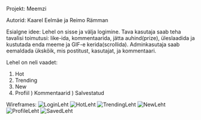 Projekt: Meemzi

Autorid: Kaarel Eelmäe ja Reimo Rämman

Esialgne idee: Lehel on sisse ja välja logimine. Tava kasutaja saab teha tavalisi toimutusi: like-ida, kommentaarida, jätta auhind(prize), üleslaadida ja kustutada enda meeme ja GIF-e kerida(scrollida).
Adminkasutaja saab eemaldada ükskõik, mis postitust, kasutajat, ja kommentaari.

Lehel on neli vaadet: 

1) Hot
2) Trending
3) New
4) Profiil
) Kommentaarid
) Salvestatud


Wireframes: 
![LoginLeht](https://user-images.githubusercontent.com/78594982/141683459-7b30490e-af89-4aec-b82f-21bc4aec3842.png)
![HotLeht](https://user-images.githubusercontent.com/78594982/141683464-a4b7e1e3-3058-476d-a7eb-428a11708222.png)
![TrendingLeht](https://user-images.githubusercontent.com/78594982/141683467-db4e660a-2842-4d0b-aaa5-77fc2e5d9b26.png)
![NewLeht](https://user-images.githubusercontent.com/78594982/141683469-1ecaeceb-ce56-406a-9cac-97607769a5a0.png)
![ProfileLeht](https://user-images.githubusercontent.com/78594982/141683481-c2578664-766d-4ad3-bd15-363a9666106b.png)
![SavedLeht](https://user-images.githubusercontent.com/78594982/141683484-48e11190-43b3-41bc-9519-be66daea2bee.png)
